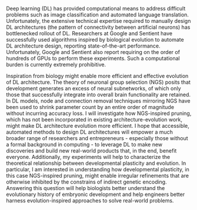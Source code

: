 Deep learning (DL) has provided computational means to address difficult problems such as image classification and automated language translation.
Unfortunately, the extensive technical expertise required to manually design DL architectures (the pattern of connectivity between artificial neurons) has bottlenecked rollout of DL.
Researchers at Google and Sentient have successfully used algorithms inspired by biological evolution to automate DL architecture design, reporting state-of-the-art performance.
Unfortunately, Google and Sentient also report requiring on the order of hundreds of GPUs to perform these experiments.
Such a computational burden is currently extremely prohibitive.

Inspiration from biology might enable more efficient and effective evolution of DL architecture.
The theory of neuronal group selection (NGS) posits that development generates an excess of neural subnetworks, of which only those that successfully integrate into overall brain functionality are retained.
In DL models, node and connection removal techniques mirroring NGS have been used to shrink parameter count by an entire order of magnitude without incurring accuracy loss.
I will investigate how NGS-inspired pruning, which has not been incorporated in existing architecture-evolution work, might make DL architecture evolution more efficient.
I hope that accessible, automated methods to design DL architectures will empower a much broader range of researchers and entrepreneurs - especially those without a formal background in computing - to leverage DL to make new discoveries and build new real-world products that, in the end, benefit everyone.
Additionally, my experiments will help to characterize the theoretical relationship between developmental plasticity and evolution.
In particular, I am interested in understanding how developmental plasticity, in this case NGS-inspired pruning, might enable irregular refinements that are otherwise inhibited by the constrains of indirect genetic encoding.
Answering this question will help biologists better understand the evolutionary history of embryonic development and help engineers better harness evolution-inspired approaches to solve real-world problems.
